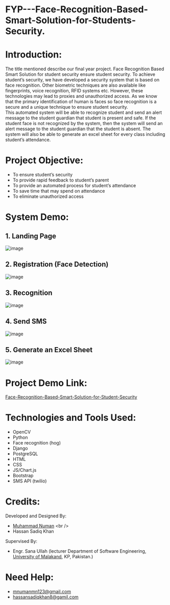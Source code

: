 # FYP---Face-Recognition-Based-Smart-Solution-for-Students-Security.

# Introduction:

The title mentioned describe our final year project. Face Recognition Based Smart Solution for student security ensure student security. To achieve student’s security, we have developed a security system that is based on face recognition. Other biometric techniques are also available like fingerprints, voice recognition, RFID systems etc. However, these technologies may lead to proxies and unauthorized access. As we know that the primary identification of human is faces so face recognition is a secure and a unique technique to ensure student security. <br />
This automated system will be able to recognize student and send an alert message to the student guardian that student is present and safe. If the student face is not recognized by the system, then the system will send an alert message to the student guardian that the student is absent. The system will also be able to generate an excel sheet for every class including student’s attendance.

# Project Objective:

*	To ensure student’s security <br />
*	To provide rapid feedback to student’s parent <br />
*	To provide an automated process for student’s attendance <br />
*	To save time that may spend on attendance <br />
*	To eliminate unauthorized access <br />


# System Demo:

## 1.	Landing Page


 
![image](https://user-images.githubusercontent.com/38610892/132396373-2af0b788-83d9-415a-abd7-ddfee97e3599.png)




## 2.	Registration (Face Detection)



 	 
 	  	 
 	 
 
![image](https://user-images.githubusercontent.com/38610892/132396641-915db7bd-9865-425f-8a83-d13bfde8ea0b.png)


 





## 3.	Recognition




 	 
 	  	 
 	 
 
![image](https://user-images.githubusercontent.com/38610892/132396714-1a466fb9-ebf6-445a-867f-229be7d90c78.png)

 




## 4. Send SMS



 
 	  
 	 
 
![image](https://user-images.githubusercontent.com/38610892/132396752-5c3515ac-b224-4f41-9b45-f1b26f716a59.png)

 






## 5.	Generate an Excel Sheet


 ![image](https://user-images.githubusercontent.com/38610892/132396813-e99a6aa5-4e88-4db1-8749-dc76a34d9c62.png)





# Project Demo Link:

[Face-Recognition-Based-Smart-Solution-for-Student-Security](https://youtu.be/ZljN5CPAf2I)


# Technologies and Tools Used:

*	OpenCV <br />
*	Python <br />
*	Face recognition (hog) <br />
*	Django <br />
*	PostgreSQL <br />
*	HTML <br />
*	CSS <br />
*	JS/Chart.js <br />
*	Bootstrap <br />
*	SMS API (twilio)

# Credits:

Developed and Designed By: 

*	[Muhammad Numan]([http://uom.edu.pk/](https://www.linkedin.com/in/muhammad-numan-2426b4194/)) <br />
*	Hassan Sadiq Khan <br />
	

Supervised By: 

* Engr. Sana Ullah (lecturer Department of Software Engineering, [University of Malakand](http://uom.edu.pk/), KP, Pakistan.)

# Need Help:
*	mnumanmn123@gmail.com
*	hassansadiqkhan8@gamil.com
